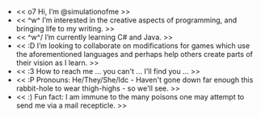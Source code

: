 - << o7   Hi, I’m @simulationofme >>
- << ^w^  I’m interested in the creative aspects of programming, and bringing life to my writing. >>
- << ^w^/ I’m currently learning C# and Java. >>
- << :D   I’m looking to collaborate on modifications for games which use the aforementioned languages and perhaps help others create parts of their vision as I learn. >>
- << :3   How to reach me ... you can't ... I'll find you ... >>
- << :P   Pronouns: He/They/She/Idc - Haven't gone down far enough this rabbit-hole to wear thigh-highs - so we'll see. >>
- << :)   Fun fact: I am immune to the many poisons one may attempt to send me via a mail recepticle. >>

<!---
simulationofme/simulationofme is a ✨ special ✨ repository because its `README.md` (this file) appears on your GitHub profile.
You can click the Preview link to take a look at your changes.
--->
